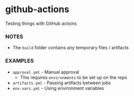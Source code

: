 # github-actions
Testing things with GitHub actions

### NOTES
- The `build` folder contains any temporary files / artifacts

### EXAMPLES
- `approval.yml` - Manual approval
    - This requires `environments` to be set up on the repo
- `artifacts.yml` - Passing artifacts between jobs
- `env-vars.yml` - Using environment variables
